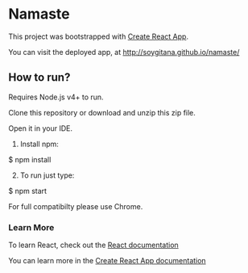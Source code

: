 # Namaste


This project was bootstrapped with [Create React App](https://github.com/facebook/create-react-app).

You can visit the deployed app, at http://soygitana.github.io/namaste/

## How to run?


Requires Node.js v4+ to run.

Clone this repository or download and unzip this zip file.

Open it in your IDE.

1. Install npm:

$ npm install

2. To run just type:

$ npm start

For full compatibilty please use Chrome.


### Learn More

To learn React, check out the [React documentation](https://reactjs.org/)

You can learn more in the [Create React App documentation](https://create-react-app.dev/docs/getting-started)
